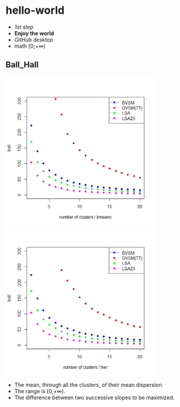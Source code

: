 # hello-world
* _1st step_
* **Enjoy the world**
* *GitHub desktop* 
* math [0;+∞)
 
## Ball_Hall

<img src="https://github.com/anastasia-stepanchenko/hello-world/blob/master/ball_1.png" width="400">
<img src="https://github.com/anastasia-stepanchenko/hello-world/blob/master/ball_2.png" width="400">


* The mean, through all the clusters, of their mean dispersion.
* The range is [0,+∞).
* The difference between two successive slopes to be maximized.
